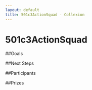 ```yaml
---
layout: default
title: 501c3ActionSquad - Collexion
---
```


# 501c3ActionSquad

##Goals


##Next Steps


##Participants


##Prizes